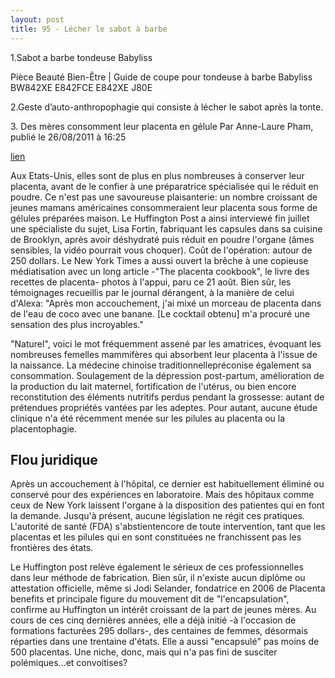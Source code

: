 ```yaml
---
layout: post
title: 95 - Lécher le sabot à barbe
---
```


<p>1.Sabot a barbe tondeuse Babyliss</p>
<p>Pièce Beauté Bien-Être | Guide de coupe pour tondeuse à barbe Babyliss BW842XE E842FCE E842XE J80E</p>

<p>2.Geste d’auto-anthropophagie qui consiste à lécher le sabot après la tonte.</p>


<p>3. Des mères consomment leur placenta en gélule   Par Anne-Laure Pham, publié le 26/08/2011 à 16:25</p>
<a href="http://www.lexpress.fr/styles/saveurs/des-femmes-mangent-leur-propre-placenta_1024299.html">lien</a>

<p>Aux Etats-Unis, elles sont de plus en plus nombreuses à conserver leur placenta, avant de le confier à une préparatrice spécialisée qui le réduit en poudre.
Ce n'est pas une savoureuse plaisanterie: un nombre croissant de jeunes mamans américaines consommeraient leur placenta sous forme de gélules préparées maison. Le Huffington Post a ainsi interviewé fin juillet une spécialiste du sujet, Lisa Fortin, fabriquant les capsules dans sa cuisine de Brooklyn, après avoir déshydraté puis réduit en poudre l'organe (âmes sensibles, la vidéo pourrait vous choquer). Coût de l'opération: autour de 250 dollars. Le New York Times a aussi ouvert la brêche à une copieuse médiatisation avec un long article -"The placenta cookbook", le livre des recettes de placenta- photos à l'appui, paru ce 21 août. Bien sûr, les témoignages recueillis par le journal dérangent, à la manière de celui d'Alexa: "Après mon accouchement, j'ai mixé un morceau de placenta dans de l'eau de coco avec une banane. [Le cocktail obtenu] m'a procuré une sensation des plus incroyables."</p>  

<p>"Naturel", voici le mot fréquemment assené par les amatrices, évoquant les nombreuses femelles mammifères qui absorbent leur placenta à l'issue de la naissance. La médecine chinoise traditionnellepréconise également sa consommation.
Soulagement de la dépression post-partum, amélioration de la production du lait maternel, fortification de l'utérus, ou bien encore reconstitution des éléments nutritifs perdus pendant la grossesse: autant de prétendues propriétés vantées par les adeptes. Pour autant, aucune étude clinique n'a été récemment menée sur les pilules au placenta ou la placentophagie. </p> 

<h2>Flou juridique</h2>
<p>
Après un accouchement à l'hôpital, ce dernier est habituellement éliminé ou conservé pour des expériences en laboratoire. Mais des hôpitaux comme ceux de New York laissent l'organe à la disposition des patientes qui en font la demande. Jusqu'à présent, aucune législation ne régit ces pratiques. L'autorité de santé (FDA) s'abstientencore de toute intervention, tant que les placentas et les pilules qui en sont constituées ne franchissent pas les frontières des états.</p>  
<p>Le Huffington post relève également le sérieux de ces professionnelles dans leur méthode de fabrication. Bien sûr, il n'existe aucun diplôme ou attestation officielle, même si Jodi Selander, fondatrice en 2006 de Placenta benefits et principale figure du mouvement dit de "l'encapsulation", confirme au Huffington un intérêt croissant de la part de jeunes mères. Au cours de ces cinq dernières années, elle a déjà initié -à l'occasion de formations facturées 295 dollars-, des centaines de femmes, désormais réparties dans une trentaine d'états. Elle a aussi "encapsulé" pas moins de 500 placentas. Une niche, donc, mais qui n'a pas fini de susciter polémiques...et convoitises?</p> 

